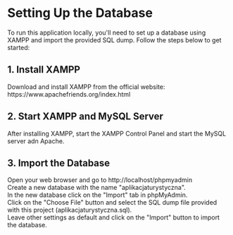<h1>Setting Up the Database</h1>
To run this application locally, you'll need to set up a database using XAMPP and import the provided SQL dump. Follow the steps below to get started:

<h2>1. Install XAMPP</h2>
Download and install XAMPP from the official website: https://www.apachefriends.org/index.html

<h2>2. Start XAMPP and MySQL Server</h2>
After installing XAMPP, start the XAMPP Control Panel and start the MySQL server adn Apache.

<h2>3. Import the Database</h2>
Open your web browser and go to http://localhost/phpmyadmin <br>
Create a new database with the name "aplikacjaturystyczna". <br>
In the new database click on the "Import" tab in phpMyAdmin. <br>
Click on the "Choose File" button and select the SQL dump file provided with this project (aplikacjaturystyczna.sql). <br>
Leave other settings as default and click on the "Import" button to import the database. <br>
